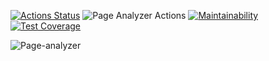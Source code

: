[![Actions Status](https://github.com/Onoiro/python-project-83/workflows/hexlet-check/badge.svg)](https://github.com/Onoiro/python-project-83/actions)
![Page Analyzer Actions](https://github.com/Onoiro/python-project-83/actions/workflows/page-analyzer-check.yml/badge.svg)
[![Maintainability](https://api.codeclimate.com/v1/badges/3807cda22bbcca6fee03/maintainability)](https://codeclimate.com/github/Onoiro/python-project-83/maintainability)
[![Test Coverage](https://api.codeclimate.com/v1/badges/3807cda22bbcca6fee03/test_coverage)](https://codeclimate.com/github/Onoiro/python-project-83/test_coverage)

![Page-analyzer](https://python-project-83-production-25f1.up.railway.app/)